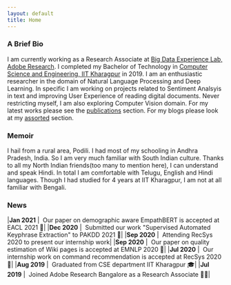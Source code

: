 ```yaml
---
layout: default
title: Home
---
```

### A Brief Bio
I am currently working as a Research Associate at [Big Data Experience Lab, Adobe Research](https://research.adobe.com/). I completed my Bachelor of Technology in [Computer Science and Engineering, IIT Kharagpur](http://cse.iitkgp.ac.in/) in 2019. I am an enthusiastic researcher in the domain of Natural Language Processing and Deep Learning. In specific I am working on projects related to Sentiment Analsyis in text and improving User Experience of reading digital documents. Never restricting myself, I am also exploring Computer Vision domain. For my latest works please see the [publications](/projects/) section. For my blogs please look at my [assorted](/assorted/) section.

### Memoir
I hail from a rural area, Podili. I had most of my schooling in Andhra Pradesh, India. So I am very much familiar with South Indian culture. Thanks to all my North Indian friends(too many to mention here), I can understand and speak Hindi. In total I am comfortable with Telugu, English and Hindi languages. Though I had studied for 4 years at IIT Kharagpur, I am not at all familiar with Bengali.

### News

|**Jan 2021**    |&nbsp;&nbsp;Our paper on demographic aware EmpathBERT is accepted at EACL 2021 📄|
|**Dec 2020**    |&nbsp;&nbsp;Submitted our work "Supervised Automated Keyphrase Extraction" to PAKDD 2021 📄|
|**Sep 2020**    |&nbsp;&nbsp;Attending RecSys 2020 to present our internship work|
|**Sep 2020**    |&nbsp;&nbsp;Our paper on quality estimation of Wiki pages is accepted at EMNLP 2020 📄|
|**Jul 2020**    |&nbsp;&nbsp;Our internship work on command recommendation is accepted at RecSys 2020 📄|
|**Aug 2019**    |&nbsp;&nbsp;Graduated from CSE department IIT Kharagpur 🎓|
|**Jul 2019**    |&nbsp;&nbsp;Joined Adobe Research Bangalore as a Research Associate 👨‍💼|
